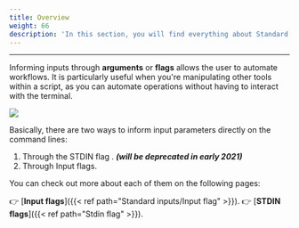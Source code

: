 ```yaml
---
title: Overview
weight: 66
description: 'In this section, you will find everything about Standard Inputs.'
---
```


---

Informing inputs through **arguments** or **flags** allows the user to automate workflows. It is particularly useful when you're manipulating other tools within a script, as you can automate operations without having to interact with the terminal.

![](/shared/standard-inputs.png)

Basically, there are two ways to inform input parameters directly on the command lines:

1. Through the STDIN flag . _**(will be deprecated in early 2021)**_
2. Through Input flags.

You can check out more about each of them on the following pages:

👉 [**Input flags**]({{< ref path="Standard inputs/Input flag" >}}).
👉 [**STDIN flags**]({{< ref path="Stdin flag" >}}).
